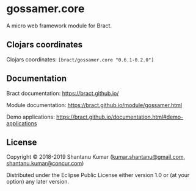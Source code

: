 # gossamer.core

A micro web framework module for Bract.


## Clojars coordinates

Clojars coordinates: `[bract/gossamer.core "0.6.1-0.2.0"]`

## Documentation

Bract documentation: https://bract.github.io/

Module documentation: https://bract.github.io/module/gossamer.html

Demo applications: https://bract.github.io/documentation.html#demo-applications


## License

Copyright © 2018-2019 Shantanu Kumar (kumar.shantanu@gmail.com, shantanu.kumar@concur.com)

Distributed under the Eclipse Public License either version 1.0 or (at
your option) any later version.
